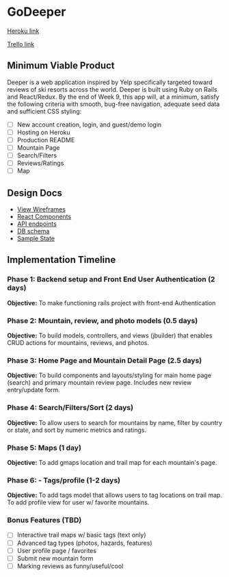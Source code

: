 # GoDeeper

[Heroku link][heroku]

[Trello link][trello]

[heroku]: https://full-stack-project.herokuapp.com/#/
[trello]: https://trello.com/b/uEGklG3h/full-stack-project

## Minimum Viable Product

Deeper is a web application inspired by Yelp specifically targeted toward reviews
of ski resorts across the world. Deeper is built using Ruby on Rails and React/Redux.
By the end of Week 9, this app will, at a minimum, satisfy the following criteria
with smooth, bug-free navigation, adequate seed data and sufficient CSS styling:

- [ ] New account creation, login, and guest/demo login
- [ ] Hosting on Heroku
- [ ] Production README
- [ ] Mountain Page
- [ ] Search/Filters
- [ ] Reviews/Ratings
- [ ] Map

## Design Docs
* [View Wireframes][wireframes]
* [React Components][components]
* [API endpoints][api-endpoints]
* [DB schema][schema]
* [Sample State][sample-state]

[wireframes]: ./wireframes
[components]: ./component-hierarchy.md
[sample-state]: ./sample-state.md
[api-endpoints]: ./api-endpoints.md
[schema]: ./schema.md

## Implementation Timeline

### Phase 1: Backend setup and Front End User Authentication (2 days)

**Objective:** To make functioning rails project with front-end Authentication

### Phase 2: Mountain, review, and photo models (0.5 days)

**Objective:** To build models, controllers, and views (jbuilder) that enables CRUD
actions for mountains, reviews, and photos.

### Phase 3: Home Page and Mountain Detail Page (2.5 days)

**Objective:** To build components and layouts/styling for main home page (search)
and primary mountain review page. Includes new review entry/update form.

### Phase 4: Search/Filters/Sort (2 days)

**Objective:** To allow users to search for mountains by name, filter by country or
state, and sort by numeric metrics and ratings.

### Phase 5: Maps (1 day)

**Objective:** To add gmaps location and trail map for each mountain's page.

### Phase 6: - Tags/profile (1-2 days)

**Objective:** To add tags model that allows users to tag locations on trail map. To
add profile view for user w/ favorite mountains.

### Bonus Features (TBD)
- [ ] Interactive trail maps w/ basic tags (text only)
- [ ] Advanced tag types (photos, hazards, features)
- [ ] User profile page / favorites
- [ ] Submit new mountain form
- [ ] Marking reviews as funny/useful/cool
